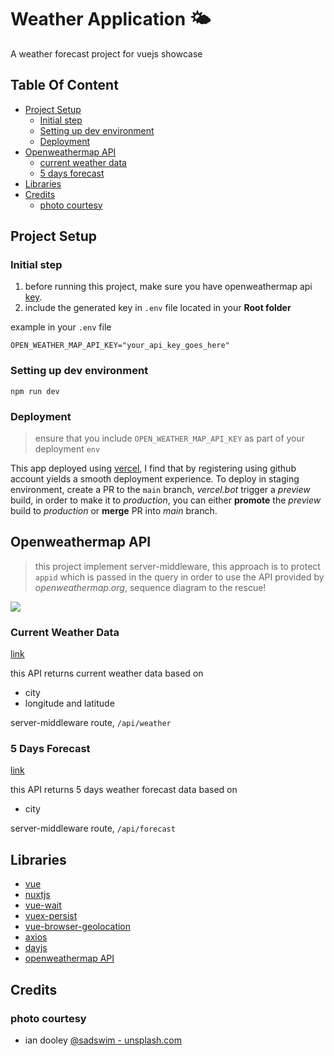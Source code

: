# Weather Application 🌤

A weather forecast project for vuejs showcase 

## Table Of Content 
  - [Project Setup](#project-setup)
    - [Initial step](#initial-step)
    - [Setting up dev environment](#setting-up-dev-environment)
    - [Deployment](#deployment)
  - [Openweathermap API](#openweathermap-api)
    - [current weather data](#current-weather-data)
    - [5 days forecast](#5-days-forecast)
  - [Libraries](#libraries)
  - [Credits](#credits)
    - [photo courtesy](#photo-courtesy)


## Project Setup

### Initial step
1. before running this project, make sure you have openweathermap api [key](https://home.openweathermap.org/api_keys).
2. include the generated key in `.env` file located in your **Root folder**

example in your `.env` file
```dotenv
OPEN_WEATHER_MAP_API_KEY="your_api_key_goes_here"
```

### Setting up dev environment
```shell
npm run dev
```

### Deployment
> ensure that you include `OPEN_WEATHER_MAP_API_KEY` as part of your deployment `env`

This app  deployed using [vercel](https://vercel.com/), I find that by registering using github account yields a smooth deployment experience. 
To deploy in staging environment, create a PR to the `main` branch, _vercel.bot_ trigger a _preview_ build, 
in order to make it to _production_, you can either **promote** the _preview_ build to _production_ or **merge** PR into _main_ branch.


## Openweathermap API

> this project implement server-middleware, this approach is to protect `appid` which is passed in the query in order to  use the API provided by _openweathermap.org_, sequence diagram to the rescue!
 
[![](https://mermaid.ink/img/eyJjb2RlIjoic2VxdWVuY2VEaWFncmFtXG5jbGllbnQtPj5zZXJ2ZXItbWlkZGxld2FyZTogcmVxdWVzdCB3ZWF0aGVyIGRhdGFcbnNlcnZlci1taWRkbGV3YXJlLT4-b3BlbndlYXRoZXJtYXAgQVBJOiByZXF1ZXN0XG5vcGVud2VhdGhlcm1hcCBBUEktLT4-c2VydmVyLW1pZGRsZXdhcmU6cmVzcG9uc2VcbnNlcnZlci1taWRkbGV3YXJlLS0-PmNsaWVudDpyZXNwb25zZSIsIm1lcm1haWQiOnsidGhlbWUiOiJkZWZhdWx0In0sInVwZGF0ZUVkaXRvciI6ZmFsc2UsImF1dG9TeW5jIjp0cnVlLCJ1cGRhdGVEaWFncmFtIjpmYWxzZX0)](https://mermaid-js.github.io/mermaid-live-editor/edit##eyJjb2RlIjoic2VxdWVuY2VEaWFncmFtXG5jbGllbnQtPj5zZXJ2ZXItbWlkZGxld2FyZTogcmVxdWVzdCB3ZWF0aGVyIGRhdGFcbnNlcnZlci1taWRkbGV3YXJlLT4-b3BlbndlYXRoZXJtYXAgQVBJOiByZXF1ZXNcbm9wZW53ZWF0aGVybWFwIEFQSS0tPj5zZXJ2ZXItbWlkZGxld2FyZTpyZXNwb25zZVxuc2VydmVyLW1pZGRsZXdhcmUtLT4-Y2xpZW50OnJlc3BvbnNlIiwibWVybWFpZCI6IntcbiAgXCJ0aGVtZVwiOiBcImRlZmF1bHRcIlxufSIsInVwZGF0ZUVkaXRvciI6ZmFsc2UsImF1dG9TeW5jIjp0cnVlLCJ1cGRhdGVEaWFncmFtIjpmYWxzZX0)

### Current Weather Data
[link](https://openweathermap.org/current)

this API returns current weather data based on
- city
- longitude and latitude

server-middleware route, `/api/weather` 
  
### 5 Days Forecast
[link](https://openweathermap.org/forecast5)

this API returns 5 days weather forecast data based on
- city

server-middleware route, `/api/forecast` 

## Libraries
- [vue](https://github.com/vuejs/vue)
- [nuxtjs](https://github.com/nuxt/nuxt.js)
- [vue-wait](https://github.com/f/vue-wait)
- [vuex-persist](https://github.com/championswimmer/vuex-persist)
- [vue-browser-geolocation](https://github.com/scaccogatto/vue-geolocation)
- [axios](https://github.com/axios/axios)
- [dayjs](https://github.com/iamkun/dayjs/)
- [ openweathermap API ](https://openweathermap.org/api)

## Credits
### photo courtesy
- ian dooley [@sadswim - unsplash.com](https://unsplash.com/@sadswim)




